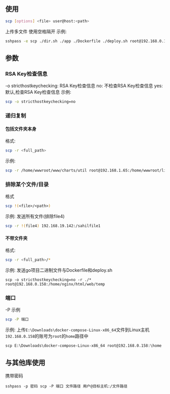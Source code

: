 ## 使用
```bash
scp [options] <file> user@host:<path>
```
上传多文件
使用空格隔开
示例:
```bash
sshpass -e scp ./dir.sh ./app ./Dockerfile ./deploy.sh root@192.168.0.158:/temp
```

## 参数

### RSA Key检查信息
-o stricthostkeychecking: RSA Key检查信息
no: 不检查RSA Key检查信息
yes: 默认,检查RSA Key检查信息
示例:
```bash
scp -o stricthostkeychecking=no
```

### 递归复制
#### 包括文件夹本身

格式:
```bash
scp -r <full_path>
```

示例:
```bash
scp -r /home/wwwroot/www/charts/util root@192.168.1.65:/home/wwwroot/limesurvey_back/scp
```

### 排除某个文件/目录
格式
```bash
scp !(<file>/<path>)
```

示例: 发送所有文件(排除file4)
```bash
scp -r !(file4) 192.168.19.142:/sahilfile1
```

#### 不带文件夹

格式:
```bash
scp -r <full_path>/*
```

示例: 发送go项目二进制文件与Dockerfile和deploy.sh
```
scp -o stricthostkeychecking=no -r ./* root@192.168.0.158:/home/nginx/html/web/temp 
```

### 端口
-P 
示例
```bash
scp -P 端口
```

示例: 上传`E:\Downloads\docker-compose-Linux-x86_64`文件到Linux主机`192.168.0.158`的账号为`root`的`home`路径中
```shell
scp E:\Downloads\docker-compose-Linux-x86_64 root@192.168.0.158:\home
```

## 与其他库使用
携带密码
```
sshpass -p 密码 scp -P 端口 文件路径 用户@目标主机:/文件路径
```
